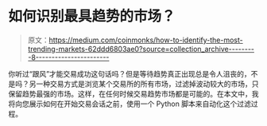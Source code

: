 # 如何识别最具趋势的市场？

> 原文：<https://medium.com/coinmonks/how-to-identify-the-most-trending-markets-62ddd6803ae0?source=collection_archive---------8----------------------->

你听过“跟风”才能交易成功这句话吗？但是等待趋势真正出现总是令人沮丧的，不是吗？另一种交易方式是浏览某个交易所的所有市场，过滤掉波动较大的市场，只保留趋势最强的市场。这样，在任何时候交易趋势市场都是可能的。在本文中，我将向您展示如何在开始交易会话之前，使用一个 Python 脚本来自动化这个过滤过程。